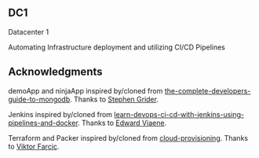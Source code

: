 ## DC1
Datacenter 1

Automating Infrastructure deployment and utilizing CI/CD Pipelines

## Acknowledgments

demoApp and ninjaApp inspired by/cloned from [the-complete-developers-guide-to-mongodb](https://www.udemy.com/the-complete-developers-guide-to-mongodb).  Thanks to [Stephen Grider](https://github.com/StephenGrider).

Jenkins inspired by/cloned from [learn-devops-ci-cd-with-jenkins-using-pipelines-and-docker](https://www.udemy.com/learn-devops-ci-cd-with-jenkins-using-pipelines-and-docker/).  Thanks to [Edward Viaene](https://github.com/wardviaene).

Terraform and Packer inspired by/cloned from [cloud-provisioning](https://github.com/vfarcic/cloud-provisioning).  Thanks to [Viktor Farcic](https://github.com/vfarcic).

